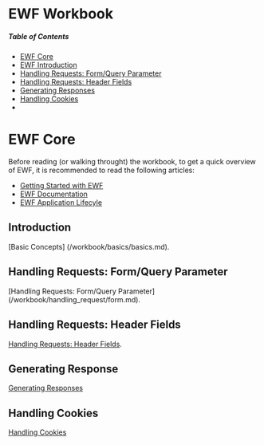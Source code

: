 # EWF Workbook

##### Table of Contents  
* [EWF Core](#core)  
* [EWF Introduction](#introduction)
* [Handling Requests: Form/Query Parameter](#form_query_parameters)
* [Handling Requests: Header Fields](#header_fields)
* [Generating Responses](/workbook/generating_response/generating_response.md)
* [Handling Cookies](/workbook/handling_cookies/handling_cookies.md) 
* 

<a name="core"></a>
# EWF Core
Before reading (or walking throught) the workbook, to get a quick overview of EWF, it is recommended to read the following articles:
* [Getting Started with EWF](http://eiffelwebframework.github.io/EWF/getting-started/)
* [EWF Documentation](http://eiffelwebframework.github.io/EWF/wiki/Documentation/)
* [EWF Application Lifecyle](https://github.com/EiffelWebFramework/ewf_examples/wiki/Application-Lifecycle)


<a name="introduction"></a>
## Introduction
[Basic Concepts] (/workbook/basics/basics.md).

<a name="form_query_parameters"></a>
## Handling Requests: Form/Query Parameter
[Handling Requests: Form/Query Parameter] (/workbook/handling_request/form.md).

<a name="header_fields"></a>
## Handling Requests: Header Fields
[Handling Requests: Header Fields](/workbook/handling_request/headers.md).

<a name="header_fields"></a>
## Generating Response
[Generating Responses](/workbook/generating_response/generating_response.md)

## Handling Cookies
[Handling Cookies](/workbook/handling_cookies/handling_cookies.md) 

